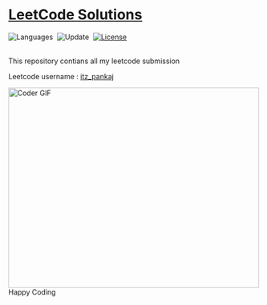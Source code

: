
# [LeetCode Solutions](https://leetcode.com/problemset/all/)


![Languages](https://img.shields.io/badge/Language-C%2B%2B,Python-important)&nbsp;
![Update](https://img.shields.io/badge/Update-Daily-brightgreen)&nbsp;
[![License](https://img.shields.io/badge/License-MIT-informational)](./LICENSE.md)&nbsp;<br><br>

This repository contians all my leetcode submission 

Leetcode username : [itz_pankaj](https://leetcode.com/itz_pankaj/)

<img src="https://media.giphy.com/media/SWoSkN6DxTszqIKEqv/giphy.gif" alt="Coder GIF" width="500" height="400">
Happy Coding 
